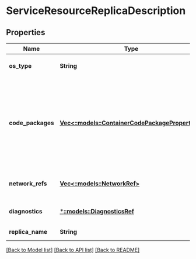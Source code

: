 # ServiceResourceReplicaDescription

## Properties
Name | Type | Description | Notes
------------ | ------------- | ------------- | -------------
**os_type** | **String** | The Operating system type required by the code in service. | [default to null]
**code_packages** | [**Vec<::models::ContainerCodePackageProperties>**](ContainerCodePackageProperties.md) | Describes the set of code packages that forms the service. A code package describes the container and the properties for running it. All the code packages are started together on the same host and share the same context (network, process etc.). | [default to null]
**network_refs** | [**Vec<::models::NetworkRef>**](NetworkRef.md) | The names of the private networks that this service needs to be part of. | [optional] [default to null]
**diagnostics** | [***::models::DiagnosticsRef**](DiagnosticsRef.md) | Reference to sinks in DiagnosticsDescription. | [optional] [default to null]
**replica_name** | **String** | Name of the replica. | [default to null]

[[Back to Model list]](../README.md#documentation-for-models) [[Back to API list]](../README.md#documentation-for-api-endpoints) [[Back to README]](../README.md)


